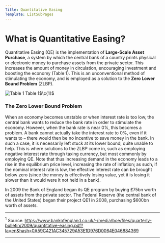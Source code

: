 ```yaml
---
Title: Quantitative Easing
Template: ListSubPages
---
```


# What is Quantitative Easing?
$\newcommand{\F}[1]{^{[\text{F}#1]}} \newcommand{\c}[1]{^{[#1]}} \newcommand{\C}[2]{^{[#1\text{, p.#2}]}} \newcommand{\Ci}[2]{^{[#1\text{, #2}]}}$
Quantitative Easing (QE) is the implementation of **Large-Scale Asset Purchase**, a system by which the central bank of a country prints physical or electronic money to purchase assets from the private sector. This increases the amount of money in circulation, encouraging investment and boosting the economy (Table 1). This is an unconventional method of stimulating the economy, and is employed as a solution to the **Zero Lower Bound Problem** (ZLBP).

![Table 1](http://cueimps.soc.srcf.net/course/media/calliope/table1.png)
Table 1$\c{1}$

### The Zero Lower Bound Problem

When an economy becomes unstable or when interest rate is too low, the central bank wants to reduce the bank rate in order to stimulate the economy. However, when the bank rate is near $0\%$, this becomes a problem. A bank cannot actually take the interest rate to $0\%$, even if it wants to – there would then be no incentive to save money in the bank. In such a case, it is necessarily left stuck at its lower bound, quite unable to help. This is where solutions to the ZLBP come in, such as employing negative interest rate through taxing currency, but most commonly by employing QE. Note that thus increasing demand in the economy leads to a rise in the equilibrium price level, increasing the rate of inflation; as such, if the nominal interest rate is low, the effective interest rate can be brought below zero (since the money is effectively losing value, yet it is losing it slower than it would were it not held in a bank).

In 2009 the Bank of England began its QE program by buying £75bn worth of assets from the private sector. The Federal Reserve 
(the central bank of the United States) began their project QE1 in 2008, purchasing $600bn worth of assets.

---
$^1$ Source: https://www.bankofengland.co.uk/-/media/boe/files/quarterly-bulletin/2009/quantitative-easing.pdf?la=en&hash=0A59C421AC345729A53E1D976D0064E046884369

---

